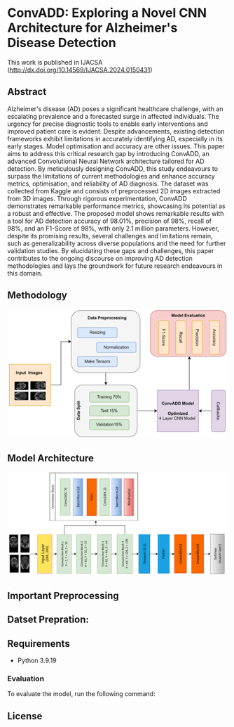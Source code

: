 
# ConvADD: Exploring a Novel CNN Architecture for Alzheimer's Disease Detection

This work is published in IJACSA (http://dx.doi.org/10.14569/IJACSA.2024.0150431)

## Abstract
Alzheimer's disease (AD) poses a significant healthcare challenge, with an escalating prevalence and a forecasted surge in affected individuals. The urgency for precise diagnostic tools to enable early interventions and improved patient care is evident. Despite advancements, existing detection frameworks exhibit limitations in accurately identifying AD, especially in its early stages. Model optimisation and accuracy are other issues. This paper aims to address this critical research gap by introducing ConvADD, an advanced Convolutional Neural Network architecture tailored for AD detection. By meticulously designing ConvADD, this study endeavours to surpass the limitations of current methodologies and enhance accuracy metrics, optimisation, and reliability of AD diagnosis. The dataset was collected from Kaggle and consists of preprocessed 2D images extracted from 3D images. Through rigorous experimentation, ConvADD demonstrates remarkable performance metrics, showcasing its potential as a robust and effective. The proposed model shows remarkable results with a tool for AD detection accuracy of 98.01%, precision of 98%, recall of 98%, and an F1-Score of 98%, with only 2.1 million parameters. However, despite its promising results, several challenges and limitations remain, such as generalizability across diverse populations and the need for further validation studies. By elucidating these gaps and challenges, this paper contributes to the ongoing discourse on improving AD detection methodologies and lays the groundwork for future research endeavours in this domain.


## Methodology
![Mmethodology](Methodology.png)


## Model Architecture
![Model Architecture](ConADD_Architecture.png)

## Important Preprocessing


## Datset Prepration:


## Requirements
- Python 3.9.19


### Evaluation
To evaluate the model, run the following command:



## License
